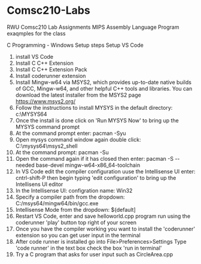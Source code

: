 # Comsc210-Labs
RWU Comsc210 Lab Assignments
MIPS Assembly Language Program exaqmples for the class


C Programming - Windows Setup steps
Setup VS Code
1. install VS Code
2. Install C C++ Extension
3. Install C C++ Extension Pack
4. Install coderunner extension
5. Install Mingw-w64 via MSYS2, which provides up-to-date native builds of GCC, Mingw-w64, 
and other helpful C++ tools and libraries. You can download the latest installer from the MSYS2 page
https://www.msys2.org/
5. Follow the instructions to install MYSYS in the default directory: c:\MYSYS64
6. Once the install is done click on 'Run MYSYS Now' to bring up the MYSYS command prompt
7. At the command prompt enter: pacman -Syu
8. Open mysys command window again double click: C:\mysys64\msys2_shell
9. At the command prompt: pacman -Su
10. Open the command again if it has closed then enter: pacman -S --needed base-devel mingw-w64-x86_64-toolchain
11. In VS Code edit the compiler configuration uuse the Intellisense UI enter: cntrl-shift-P then begin typing 'edit configuration' to bring up the Intellisens UI editor
12. In the Intellisense UI:  configration name: Win32
13. Specify a compiler path from the dropdown: C:/msys64/mingw64/bin/gcc.exe
14. Intellisense Mode from the dropdown: ${default]
15. Restart VS Code, enter and save helloworld.cpp program run using the coderunner 'play' button top right of your screen
16. Once you have the compiler working you want to install the 'coderunner' extension so you can get user input in the terminal
17. After code runner is installed go into File>Preferences>Settings Type 'code runner' in the text box check the box 'run in terminal'
18. Try a C program that asks for user input such as CircleArea.cpp

